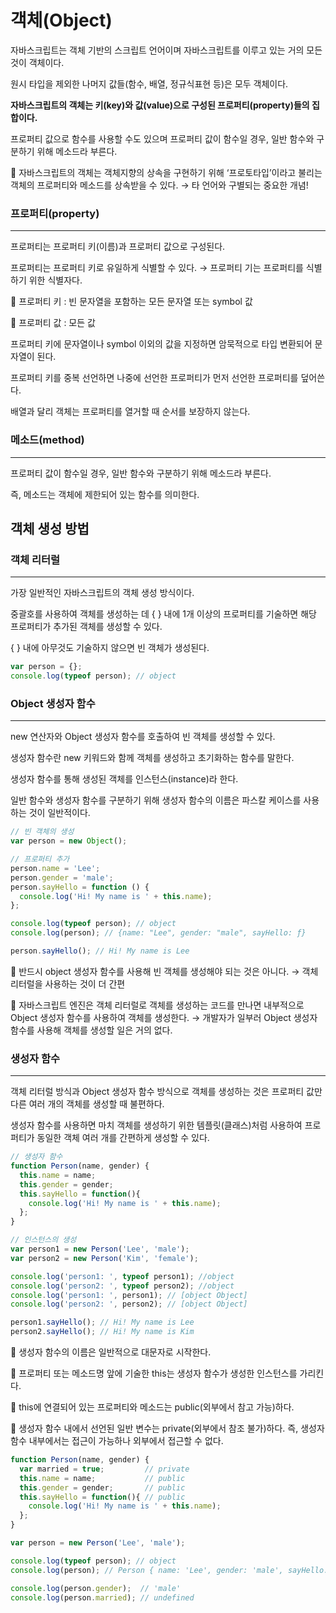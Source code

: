 # 객체(Object)

자바스크립트는 객체 기반의 스크립트 언어이며 자바스크립트를 이루고 있는 거의 모든 것이 객체이다.

원시 타입을 제외한 나머지 값들(함수, 배열, 정규식표현 등)은 모두 객체이다.

**자바스크립트의 객체는 키(key)와 값(value)으로 구성된 프로퍼티(property)들의 집합이다.**

프로퍼티 값으로 함수를 사용할 수도 있으며 프로퍼티 값이 함수일 경우, 일반 함수와 구분하기 위해 메소드라 부른다.

🔸 자바스크립트의 객체는 객체지향의 상속을 구현하기 위해 ‘프로토타입’이라고 불리는 객체의 프로퍼티와 메소드를 상속받을 수 있다. → 타 언어와 구별되는 중요한 개념!

### 프로퍼티(property)

---

프로퍼티는 프로퍼티 키(이름)과 프로퍼티 값으로 구성된다.

프로퍼티는 프로퍼티 키로 유일하게 식별할 수 있다. → 프로퍼티 기는 프로퍼티를 식별하기 위한 식별자다.

🔸 프로퍼티 키 : 빈 문자열을 포함하는 모든 문자열 또는 symbol 값

🔸 프로퍼티 값 : 모든 값

프로퍼티 키에 문자열이나 symbol 이외의 값을 지정하면 암묵적으로 타입 변환되어 문자열이 된다.

프로퍼티 키를 중복 선언하면 나중에 선언한 프로퍼티가 먼저 선언한 프로퍼티를 덮어쓴다.

배열과 달리 객체는 프로퍼티를 열거할 때 순서를 보장하지 않는다.

### 메소드(method)

---

프로퍼티 값이 함수일 경우, 일반 함수와 구분하기 위해 메소드라 부른다.

즉, 메소드는 객체에 제한되어 있는 함수를 의미한다.

## 객체 생성 방법

### 객체 리터럴

---

가장 일반적인 자바스크립트의 객체 생성 방식이다.

중괄호를 사용하여 객체를 생성하는 데 { } 내에 1개 이상의 프로퍼티를 기술하면 해당 프로퍼티가 추가된 객체를 생성할 수 있다.

{ } 내에 아무것도 기술하지 않으면 빈 객체가 생성된다.

```jsx
var person = {};
console.log(typeof person); // object
```

### Object 생성자 함수

---

new 연산자와 Object 생성자 함수를 호출하여 빈 객체를 생성할 수 있다.

생성자 함수란 new 키워드와 함께 객체를 생성하고 초기화하는 함수를 말한다.

생성자 함수를 통해 생성된 객체를 인스턴스(instance)라 한다.

일반 함수와 생성자 함수를 구분하기 위해 생성자 함수의 이름은 파스칼 케이스를 사용하는 것이 일반적이다.

```jsx
// 빈 객체의 생성
var person = new Object();

// 프로퍼티 추가
person.name = 'Lee';
person.gender = 'male';
person.sayHello = function () {
  console.log('Hi! My name is ' + this.name);
};

console.log(typeof person); // object
console.log(person); // {name: "Lee", gender: "male", sayHello: ƒ}

person.sayHello(); // Hi! My name is Lee
```

🔸 반드시 object 생성자 함수를 사용해 빈 객체를 생성해야 되는 것은 아니다. → 객체 리터럴을 사용하는 것이 더 간편

🔸 자바스크립트 엔진은 객체 리터럴로 객체를 생성하는 코드를 만나면 내부적으로 Object 생성자 함수를 사용하여 객체를 생성한다. → 개발자가 일부러 Object 생성자 함수를 사용해 객체를 생성할 일은 거의 없다.

### 생성자 함수

---

객체 리터럴 방식과 Object 생성자 함수 방식으로 객체를 생성하는 것은 프로퍼티 값만 다른 여러 개의 객체를 생성할 때 불편하다.

생성자 함수를 사용하면 마치 객체를 생성하기 위한 템플릿(클래스)처럼 사용하여 프로퍼티가 동일한 객체 여러 개를 간편하게 생성할 수 있다.

```jsx
// 생성자 함수
function Person(name, gender) {
  this.name = name;
  this.gender = gender;
  this.sayHello = function(){
    console.log('Hi! My name is ' + this.name);
  };
}

// 인스턴스의 생성
var person1 = new Person('Lee', 'male');
var person2 = new Person('Kim', 'female');

console.log('person1: ', typeof person1); //object
console.log('person2: ', typeof person2); //object
console.log('person1: ', person1); // [object Object]
console.log('person2: ', person2); // [object Object]

person1.sayHello(); // Hi! My name is Lee
person2.sayHello(); // Hi! My name is Kim
```

🔸 생성자 함수의 이름은 일반적으로 대문자로 시작한다.

🔸 프로퍼티 또는 메소드명 앞에 기술한 this는 생성자 함수가 생성한 인스턴스를 가리킨다.

🔸 this에 연결되어 있는 프로퍼티와 메소드는 public(외부에서 참고 가능)하다.

🔸 생성자 함수 내에서 선언된 일반 변수는 private(외부에서 참조 불가)하다. 즉, 생성자 함수 내부에서는 접근이 가능하나 외부에서 접근할 수 없다.

```jsx
function Person(name, gender) {
  var married = true;         // private
  this.name = name;           // public
  this.gender = gender;       // public
  this.sayHello = function(){ // public
    console.log('Hi! My name is ' + this.name);
  };
}

var person = new Person('Lee', 'male');

console.log(typeof person); // object
console.log(person); // Person { name: 'Lee', gender: 'male', sayHello: [Function] }

console.log(person.gender);  // 'male'
console.log(person.married); // undefined
```